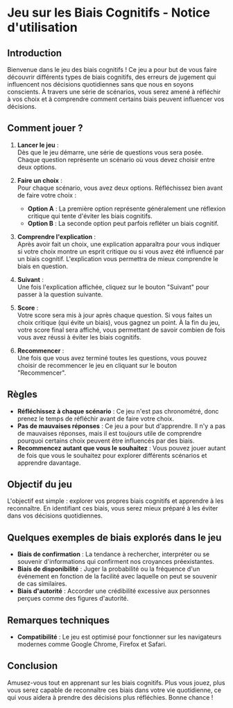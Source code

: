 # **Jeu sur les Biais Cognitifs - Notice d'utilisation**

## **Introduction**

Bienvenue dans le jeu des biais cognitifs ! Ce jeu a pour but de vous faire découvrir différents types de biais cognitifs, des erreurs de jugement qui influencent nos décisions quotidiennes sans que nous en soyons conscients. À travers une série de scénarios, vous serez amené à réfléchir à vos choix et à comprendre comment certains biais peuvent influencer vos décisions.

## **Comment jouer ?**

1. **Lancer le jeu** :  
   Dès que le jeu démarre, une série de questions vous sera posée. Chaque question représente un scénario où vous devez choisir entre deux options.

2. **Faire un choix** :  
   Pour chaque scénario, vous avez deux options. Réfléchissez bien avant de faire votre choix :
   - **Option A** : La première option représente généralement une réflexion critique qui tente d'éviter les biais cognitifs.
   - **Option B** : La seconde option peut parfois refléter un biais cognitif.

3. **Comprendre l'explication** :  
   Après avoir fait un choix, une explication apparaîtra pour vous indiquer si votre choix montre un esprit critique ou si vous avez été influencé par un biais cognitif. L'explication vous permettra de mieux comprendre le biais en question.

4. **Suivant** :  
   Une fois l'explication affichée, cliquez sur le bouton "Suivant" pour passer à la question suivante.

5. **Score** :  
   Votre score sera mis à jour après chaque question. Si vous faites un choix critique (qui évite un biais), vous gagnez un point. À la fin du jeu, votre score final sera affiché, vous permettant de savoir combien de fois vous avez réussi à éviter les biais cognitifs.

6. **Recommencer** :  
   Une fois que vous avez terminé toutes les questions, vous pouvez choisir de recommencer le jeu en cliquant sur le bouton "Recommencer".

## **Règles**

- **Réfléchissez à chaque scénario** : Ce jeu n'est pas chronométré, donc prenez le temps de réfléchir avant de faire votre choix.
- **Pas de mauvaises réponses** : Ce jeu a pour but d'apprendre. Il n'y a pas de mauvaises réponses, mais il est toujours utile de comprendre pourquoi certains choix peuvent être influencés par des biais.
- **Recommencez autant que vous le souhaitez** : Vous pouvez jouer autant de fois que vous le souhaitez pour explorer différents scénarios et apprendre davantage.

## **Objectif du jeu**

L'objectif est simple : explorer vos propres biais cognitifs et apprendre à les reconnaître. En identifiant ces biais, vous serez mieux préparé à les éviter dans vos décisions quotidiennes.

## **Quelques exemples de biais explorés dans le jeu**

- **Biais de confirmation** : La tendance à rechercher, interpréter ou se souvenir d'informations qui confirment nos croyances préexistantes.
- **Biais de disponibilité** : Juger la probabilité ou la fréquence d'un événement en fonction de la facilité avec laquelle on peut se souvenir de cas similaires.
- **Biais d'autorité** : Accorder une crédibilité excessive aux personnes perçues comme des figures d'autorité.

## **Remarques techniques**

- **Compatibilité** : Le jeu est optimisé pour fonctionner sur les navigateurs modernes comme Google Chrome, Firefox et Safari.


## **Conclusion**

Amusez-vous tout en apprenant sur les biais cognitifs. Plus vous jouez, plus vous serez capable de reconnaître ces biais dans votre vie quotidienne, ce qui vous aidera à prendre des décisions plus réfléchies. Bonne chance !

